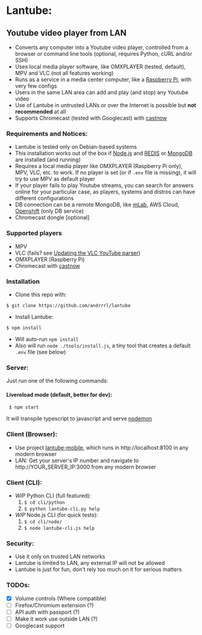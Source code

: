 # Lantube: #
## Youtube video player from LAN ##
* Converts any computer into a Youtube video player, controlled from a browser or command line tools (optional, requires Python, cURL and/or SSH)
* Uses local media player software, like OMXPLAYER (tested, default), MPV and VLC (not all features working)
* Runs as a service in a media center computer, like a [Raspberry Pi](https://www.raspberrypi.org/), with very few configs
* Users in the same LAN area can add and play (and stop) any Youtube video
* Use of Lantube in untrusted LANs or over the Internet is possible but **not recommended** at all
* Supports Chromecast (tested with Googlecast) with [castnow](https://github.com/xat/castnow) 

### Requirements and Notices: ###
* Lantube is tested only on Debian-based systems
* This installation works out of the box if [Node.js](https://nodejs.org/) and [REDIS](https://redis.io/) or [MongoDB](https://www.mongodb.com/) are installed (and running)
* Requires a local media player like OMXPLAYER (Raspberry Pi only), MPV, VLC, etc. to work. If no player is set (or if `.env` file is missing), it will try to use MPV as default player
* If your player fails to play Youtube streams, you can search for answers online for your particular case, as players, systems and distros can have different configurations
* DB connection can be a remote MongoDB, like [mLab](https://mlab.com/), AWS Cloud, [Openshift](https://www.openshift.com/) (only DB service)
* Chromecast dongle [optional]

### Supported players ###
* MPV
* VLC (fails? see [Updating the VLC YouTube parser](http://askubuntu.com/a/197766/280008))
* OMXPLAYER (Raspberry Pi)
* Chromecast with [castnow](https://github.com/xat/castnow)

### Installation ###
* Clone this repo with: 
```
$ git clone https://github.com/andrrrl/lantube
```
* Install Lantube:
```
$ npm install
```
* Will auto-run `npm install`
* Also will run `node ./tools/install.js`, a tiny tool that creates a default `.env` file (see below)

### Server: ###

Just run one of the following commands:

#### Livereload mode (default, better for dev): ####
```
 $ npm start 
```
It will transpile typescript to javascript and serve [nodemon](http://nodemon.io/)

### Client (Browser): ###
* Use project [lantube-mobile](https://github.com/andrrrl/lantube-mobile), which runs in http://localhost:8100 in any modern browser
* LAN: Get your server's IP number and navigate to http://YOUR_SERVER_IP:3000 from any modern browser

### Client (CLI): ###
* *WIP* Python CLI (full featured):
  1. `$ cd cli/python`
  2. `$ python lantube-cli.py help`
* *WIP* Node.js CLI (for quick tests): 
  1. `$ cd cli/node/`
  2. `$ node lantube-cli.js help`

### Security: ###
* Use it only on trusted LAN networks
* Lantube is limited to LAN, any external IP will not be allowed
* Lantube is just for fun, don't rely too much on it for serious matters

### TODOs: ###
* [x] Volume controls (Where compatible)
* [ ] Firefox/Chromium extension (?)
* [ ] API auth with passport (?)
* [ ] Make it work use outside LAN (?)
* [ ] Googlecast support
